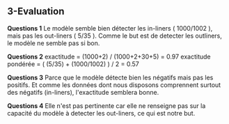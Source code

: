 ## 3-Evaluation


**Questions 1**
Le modèle semble bien détecter les in-liners ( 1000/1002 ), mais pas les out-liners ( 5/35 ). Comme le but est de detecter les outliners, le modèle ne semble pas si bon.

**Questions 2**
exactitude = (1000+2) / (1000+2+30+5) = 0.97
exactitude pondérée = ( (5/35) + (1000/1002) ) / 2 = 0.57

**Questions 3**
Parce que le modèle détecte bien les négatifs mais pas les positifs. Et comme les données dont nous disposons comprennent surtout des négatifs (in-liners), l'exactitude semblera bonne.

**Questions 4**
Elle n'est pas pertinente car elle ne renseigne pas sur la capacité du modèle à detecter les out-liners, ce qui est notre but.



